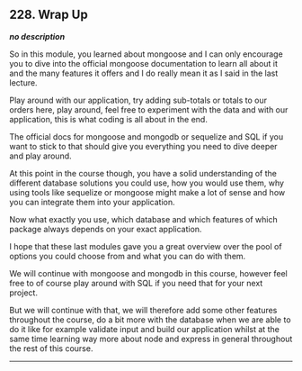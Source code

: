 ## 228. Wrap Up

<strong><em>no description</em></strong>

So in this module, you learned about mongoose and I can only encourage you to
dive into the official mongoose documentation to learn all about it and the many
features it offers and I do really mean it as I said in the last lecture. 

Play around with our application, try adding sub-totals or totals to our orders
here, play around, feel free to experiment with the data and with our
application, this is what coding is all about in the end. 

The official docs for mongoose and mongodb or sequelize and SQL if you want to
stick to that should give you everything you need to dive deeper and play
around. 

At this point in the course though, you have a solid understanding of the
different database solutions you could use, how you would use them,  why using
tools like sequelize or mongoose might make a lot of sense and how you can
integrate them into your application. 

Now what exactly you use, which database and which features of which package
always depends on your exact application. 

I hope that these last modules gave you a great overview over the pool of
options you could choose from and what you can do with them. 

We will continue with mongoose and mongodb in this course, however feel free to
of course play around with SQL if you need that for your next project. 

But we will continue with that, we will therefore add some other features
throughout the course, do a bit more with the database when we are able to do it
like for example validate input and build our application whilst at the same
time learning way more about node and express in general throughout the rest of
this course. 

---